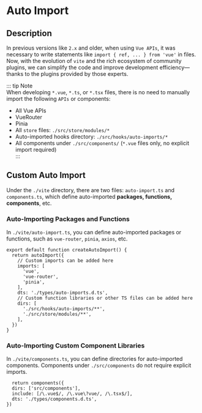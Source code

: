 # Auto Import  

## Description  
In previous versions like `2.x` and older, when using `Vue APIs`, it was necessary to write statements like `import { ref, ... } from 'vue'` in files.  
Now, with the evolution of `vite` and the rich ecosystem of community plugins, we can simplify the code and improve development efficiency—thanks to the plugins provided by those experts.  

::: tip Note  
When developing `*.vue`, `*.ts`, or `*.tsx` files, there is no need to manually import the following `APIs` or components:  

- All Vue APIs  
- VueRouter  
- Pinia  
- All `store` files: `./src/store/modules/*`  
- Auto-imported hooks directory: `./src/hooks/auto-imports/*`  
- All components under `./src/components/` (`*.vue` files only, no explicit import required)  
:::  

## Custom Auto Import  

Under the `./vite` directory, there are two files: `auto-import.ts` and `components.ts`, which define auto-imported **packages, functions, components**, etc.  

### Auto-Importing Packages and Functions  

In `./vite/auto-import.ts`, you can define auto-imported packages or functions, such as `vue-router`, `pinia`, `axios`, etc.  

```ts{3-8,10-14}  
export default function createAutoImport() {  
  return autoImport({  
    // Custom imports can be added here  
    imports: [  
      'vue',  
      'vue-router',  
      'pinia',  
    ],  
    dts: './types/auto-imports.d.ts',  
    // Custom function libraries or other TS files can be added here  
    dirs: [  
      './src/hooks/auto-imports/**',  
      './src/store/modules/**',  
    ],  
  })  
}  
```  

### Auto-Importing Custom Component Libraries  

In `./vite/components.ts`, you can define directories for auto-imported components. Components under `./src/components` do not require explicit imports.  

```ts{2}  
  return components({  
  dirs: ['src/components'],  
  include: [/\.vue$/, /\.vue\?vue/, /\.tsx$/],  
  dts: './types/components.d.ts',  
})  
```